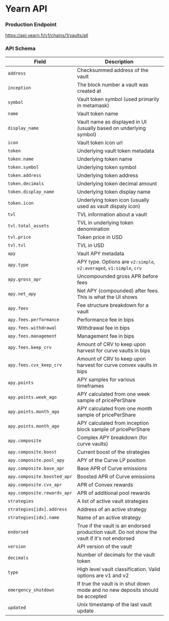 # Yearn API

### Production Endpoint
https://api.yearn.fi/v1/chains/1/vaults/all

### API Schema

| Field | Description |
|-|-|
| `address` | Checksummed address of the vault |
| `inception` | The block number a vault was created at |
| `symbol` | Vault token symbol (used primarily in metamask) |
| `name` | Vault token name |
| `display_name` | Vault name as displayed in UI (usually based on underlying symbol) |
| `icon` | Vault token icon url |
| `token` | Underlying vault token metadata |
| `token.name` | Underlying token name |
| `token.symbol` | Underlying token symbol |
| `token.address` | Underlying token address |
| `token.decimals` | Underlying token decimal amount |
| `token.display_name` | Underlying token display name |
| `token.icon` | Underlying token icon (usually used as vault dispaly icon) |
| `tvl` | TVL information about a vault |
| `tvl.total_assets` | TVL in underlying token denomination |
| `tvl.price` | Token price in USD |
| `tvl.tvl` | TVL in USD |
| `apy` | Vault APY metadata |
| `apy.type` | APY type. Options are `v2:simple`, `v2:averaged`, `v1:simple`, `crv` |
| `apy.gross_apr` | Uncompounded gross APR before fees |
| `apy.net_apy` | Net APY (compounded) after fees. This is what the UI shows
| `apy.fees` | Fee structure breakdown for a vault |
| `apy.fees.performance` | Performance fee in bips |
| `apy.fees.withdrawal` | Withdrawal fee in bips |
| `apy.fees.management` | Management fee in bips |
| `apy.fees.keep_crv` | Amount of CRV to keep upon harvest for curve vaults in bips |
| `apy.fees.cvx_keep_crv` | Amount of CRV to keep upon harvest for curve convex vaults in bips |
| `apy.points` | APY samples for various timeframes |
| `apy.points.week_ago` | APY calculated from one week sample of pricePerShare |
| `apy.points.month_ago` | APY calculated from one month sample of pricePerShare |
| `apy.points.month_ago` | APY calculated from inception block sample of pricePerShare |
| `apy.composite` | Complex APY breakdown (for curve vaults) |
| `apy.composite.boost` | Current boost of the strategies |
| `apy.composite.pool_apy` | APY of the Curve LP position |
| `apy.composite.base_apr` | Base APR of Curve emissions |
| `apy.composite.boosted_apr` | Boosted APR of Curve emissions |
| `apy.composite.cvx_apr` | APR of Convex rewards |
| `apy.composite.rewards_apr` | APR of additional pool rewards |
| `strategies` | A list of active vault strategies |
| `strategies[idx].address` | Address of an active strategy |
| `strategies[idx].name` | Name of an active strategy |
| `endorsed` | True if the vault is an endorsed production vault. Do not show the vault if it's not endorsed |
| `version` | API version of the vault |
| `decimals` | Number of decimals for the vault token |
| `type` | High level vault classification. Valid options are v1 and v2 |
| `emergency_shutdown` | If true the vault is in shut down mode and no new deposits should be accepted |
| `updated` | Unix timestamp of the last vault update |
```
